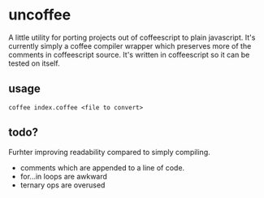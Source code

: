 # uncoffee
A little utility for porting projects out of coffeescript to plain javascript. It's currently simply a coffee compiler wrapper which preserves more of the comments in coffeescript source. It's written in coffeescript so it can be tested on itself.

## usage

```
coffee index.coffee <file to convert>
```

## todo?
Furhter improving readability compared to simply compiling.
  * comments which are appended to a line of code.
  * for...in loops are awkward
  * ternary ops are overused
